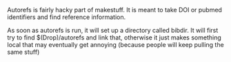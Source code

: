 Autorefs is fairly hacky part of makestuff. It is meant to take DOI or pubmed identifiers and find reference information.

As soon as autorefs is run, it will set up a directory called bibdir. It will first try to find $(Drop)/autorefs and link that, otherwise it just makes something local that may eventually get annoying (because people will keep pulling the same stuff)
